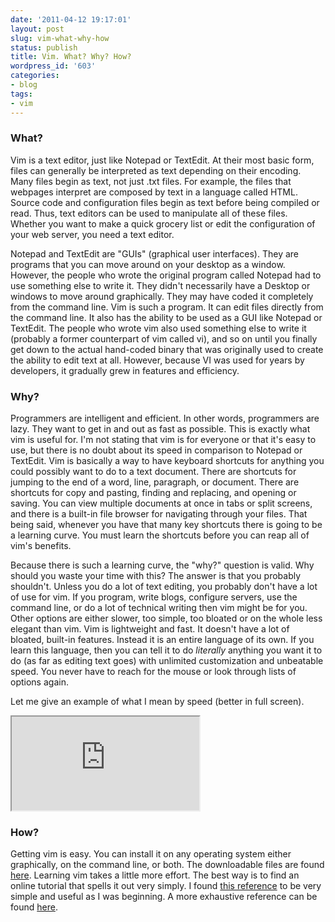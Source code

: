 ```yaml
---
date: '2011-04-12 19:17:01'
layout: post
slug: vim-what-why-how
status: publish
title: Vim. What? Why? How?
wordpress_id: '603'
categories:
- blog
tags:
- vim
---
```


### What?

Vim is a text editor, just like Notepad or TextEdit. At their most basic form, files can generally be interpreted as text depending on their encoding. Many files begin as text, not just .txt files. For example, the files that webpages interpret are composed by text in a language called HTML. Source code and configuration files begin as text before being compiled or read. Thus, text editors can be used to manipulate all of these files. Whether you want to make a quick grocery list or edit the configuration of your web server, you need a text editor.

Notepad and TextEdit are "GUIs" (graphical user interfaces). They are programs that you can move around on your desktop as a window. However, the people who wrote the original program called Notepad had to use something else to write it. They didn't necessarily have a Desktop or windows to move around graphically. They may have coded it completely from the command line. Vim is such a program. It can edit files directly from the command line. It also has the ability to be used as a GUI like Notepad or TextEdit. The people who wrote vim also used something else to write it (probably a former counterpart of vim called vi), and so on until you finally get down to the actual hand-coded binary that was originally used to create the ability to edit text at all. However, because VI was used for years by developers, it gradually grew in features and efficiency.

### Why?

Programmers are intelligent and efficient. In other words, programmers are lazy. They want to get in and out as fast as possible. This is exactly what vim is useful for. I'm not stating that vim is for everyone or that it's easy to use, but there is no doubt about its speed in comparison to Notepad or TextEdit. Vim is basically a way to have keyboard shortcuts for anything you could possibly want to do to a text document. There are shortcuts for jumping to the end of a word, line, paragraph, or document. There are shortcuts for copy and pasting, finding and replacing, and opening or saving. You can view multiple documents at once in tabs or split screens, and there is a built-in file browser for navigating through your files. That being said, whenever you have that many key shortcuts there is going to be a learning curve. You must learn the shortcuts before you can reap all of vim's benefits.

Because there is such a learning curve, the "why?" question is valid. Why should you waste your time with this? The answer is that you probably shouldn't. Unless you do a lot of text editing, you probably don't have a lot of use for vim. If you program, write blogs, configure servers, use the command line, or do a lot of technical writing then vim might be for you. Other options are either slower, too simple, too bloated or on the whole less elegant than vim. Vim is lightweight and fast. It doesn't have a lot of bloated, built-in features. Instead it is an entire language of its own. If you learn this language, then you can tell it to do _literally_ anything you want it to do (as far as editing text goes) with unlimited customization and unbeatable speed. You never have to reach for the mouse or look through lists of options again.

Let me give an example of what I mean by speed (better in full screen).

<div class="youtube"><iframe src="http://www.youtube.com/embed/TEQq_Q_tibw"></iframe></div>

### How?

Getting vim is easy. You can install it on any operating system either graphically, on the command line, or both. The downloadable files are found [here](http://www.vim.org/download.php). Learning vim takes a little more effort. The best way is to find an online tutorial that spells it out very simply. I found [this reference](http://147.188.192.43/documentation/tutorials/docsystem/build/tutorials/gvim/gvim.html#gVim-Installation-EasygVim) to be very simple and useful as I was beginning. A more exhaustive reference can be found [here](http://vimdoc.sourceforge.net/htmldoc/help.html).
